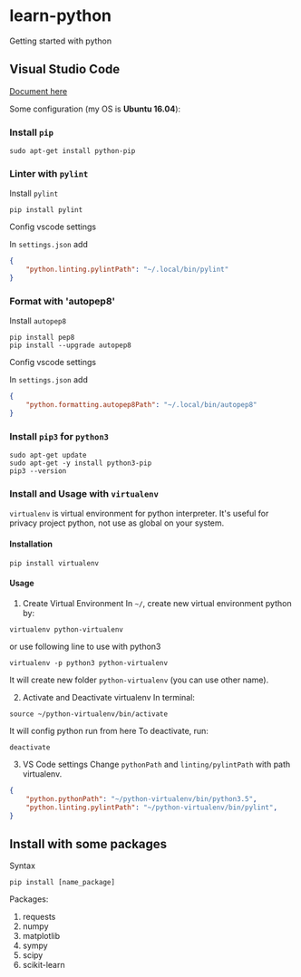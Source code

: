 # learn-python
Getting started with python

## Visual Studio Code
[Document here](https://code.visualstudio.com/docs/python/python-tutorial)

Some configuration (my OS is **Ubuntu 16.04**):

### Install `pip`
```
sudo apt-get install python-pip
```

### Linter with `pylint`

Install `pylint`

```
pip install pylint
```

Config vscode settings

In `settings.json` add
```json
{
    "python.linting.pylintPath": "~/.local/bin/pylint"
}
```

### Format with 'autopep8'

Install `autopep8`

```
pip install pep8
pip install --upgrade autopep8
```

Config vscode settings

In `settings.json` add
```json
{
    "python.formatting.autopep8Path": "~/.local/bin/autopep8"
}
```

### Install `pip3` for `python3`
```
sudo apt-get update
sudo apt-get -y install python3-pip
pip3 --version
```

### Install and Usage with `virtualenv`
`virtualenv` is virtual environment for python interpreter. It's useful for privacy project python, not use as global on your system.

#### Installation

```
pip install virtualenv
```

#### Usage
1. Create Virtual Environment
In `~/`, create new virtual environment python by:
```
virtualenv python-virtualenv
```
or use following line to use with python3
```
virtualenv -p python3 python-virtualenv
```
It will create new folder `python-virtualenv` (you can use other name).

2. Activate and Deactivate virtualenv
In terminal:
```
source ~/python-virtualenv/bin/activate
```
It will config python run from here
To deactivate, run:
```
deactivate
```

3. VS Code settings
Change `pythonPath` and `linting/pylintPath` with path virtualenv.

```json
{
    "python.pythonPath": "~/python-virtualenv/bin/python3.5",
    "python.linting.pylintPath": "~/python-virtualenv/bin/pylint",
}
```

## Install with some packages
Syntax
```
pip install [name_package]
```

Packages:
1. requests
2. numpy
3. matplotlib
4. sympy
5. scipy
6. scikit-learn